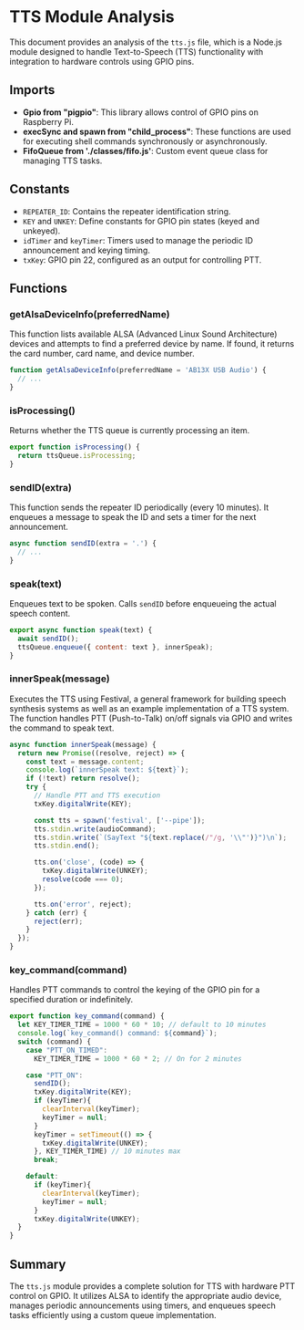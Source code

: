 # TTS Module Analysis

This document provides an analysis of the `tts.js` file, which is a Node.js module designed to handle Text-to-Speech (TTS) functionality with integration to hardware controls using GPIO pins.

## Imports

- **Gpio from "pigpio"**: This library allows control of GPIO pins on Raspberry Pi.
- **execSync and spawn from "child_process"**: These functions are used for executing shell commands synchronously or asynchronously.
- **FifoQueue from './classes/fifo.js'**: Custom event queue class for managing TTS tasks.

## Constants

- `REPEATER_ID`: Contains the repeater identification string.
- `KEY` and `UNKEY`: Define constants for GPIO pin states (keyed and unkeyed).
- `idTimer` and `keyTimer`: Timers used to manage the periodic ID announcement and keying timing.
- `txKey`: GPIO pin 22, configured as an output for controlling PTT.

## Functions

### getAlsaDeviceInfo(preferredName)

This function lists available ALSA (Advanced Linux Sound Architecture) devices and attempts to find a preferred device by name. If found, it returns the card number, card name, and device number.

```javascript
function getAlsaDeviceInfo(preferredName = 'AB13X USB Audio') {
  // ...
}
```

### isProcessing()

Returns whether the TTS queue is currently processing an item.

```javascript
export function isProcessing() {
  return ttsQueue.isProcessing;
}
```

### sendID(extra)

This function sends the repeater ID periodically (every 10 minutes). It enqueues a message to speak the ID and sets a timer for the next announcement.

```javascript
async function sendID(extra = '.') {
  // ...
}
```

### speak(text)

Enqueues text to be spoken. Calls `sendID` before enqueueing the actual speech content.

```javascript
export async function speak(text) {
  await sendID();
  ttsQueue.enqueue({ content: text }, innerSpeak);
}
```

### innerSpeak(message)

Executes the TTS using Festival, a general framework for building speech synthesis systems as well as an example implementation of a TTS system. The function handles PTT (Push-to-Talk) on/off signals via GPIO and writes the command to speak text.

```javascript
async function innerSpeak(message) {
  return new Promise((resolve, reject) => {
    const text = message.content;
    console.log(`innerSpeak text: ${text}`);
    if (!text) return resolve();
    try {
      // Handle PTT and TTS execution
      txKey.digitalWrite(KEY);

      const tts = spawn('festival', ['--pipe']);
      tts.stdin.write(audioCommand);
      tts.stdin.write(`(SayText "${text.replace(/"/g, '\\"')}")\n`);
      tts.stdin.end();

      tts.on('close', (code) => {
        txKey.digitalWrite(UNKEY);
        resolve(code === 0);
      });

      tts.on('error', reject);
    } catch (err) {
      reject(err);
    }
  });
}
```

### key_command(command)

Handles PTT commands to control the keying of the GPIO pin for a specified duration or indefinitely.

```javascript
export function key_command(command) {
  let KEY_TIMER_TIME = 1000 * 60 * 10; // default to 10 minutes
  console.log(`key_command() command: ${command}`);
  switch (command) {
    case "PTT_ON_TIMED":
      KEY_TIMER_TIME = 1000 * 60 * 2; // On for 2 minutes

    case "PTT_ON":
      sendID();
      txKey.digitalWrite(KEY);
      if (keyTimer){
        clearInterval(keyTimer);
        keyTimer = null;
      }
      keyTimer = setTimeout(() => {
        txKey.digitalWrite(UNKEY);
      }, KEY_TIMER_TIME) // 10 minutes max
      break;

    default:
      if (keyTimer){
        clearInterval(keyTimer);
        keyTimer = null;
      }
      txKey.digitalWrite(UNKEY);
  }
}
```

## Summary

The `tts.js` module provides a complete solution for TTS with hardware PTT control on GPIO. It utilizes ALSA to identify the appropriate audio device, manages periodic announcements using timers, and enqueues speech tasks efficiently using a custom queue 
implementation.
